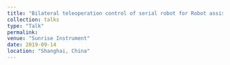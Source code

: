 ```yaml
---
title: "Bilateral teleoperation control of serial robot for Robot assisted Minimally Invasive Surgery"
collection: talks
type: "Talk"
permalink: 
venue: "Sunrise Instrument"
date: 2019-09-14
location: "Shanghai, China"
---
```

